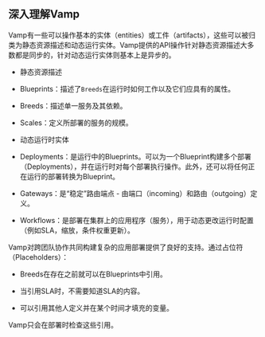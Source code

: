 ## 深入理解Vamp

Vamp有一些可以操作基本的实体（entities）或工件（artifacts），这些可以被归类为静态资源描述和动态运行实体。Vamp提供的API操作针对静态资源描述大多数都是同步的，针对动态运行实体则基本上是异步的。

- 静态资源描述

 - Blueprints：描述了`Breeds`在运行时如何工作以及它们应具有的属性。

 - Breeds：描述单一服务及其依赖。

 - Scales：定义所部署的服务的规模。

- 动态运行时实体

 - Deployments：是运行中的Blueprints。可以为一个Blueprint构建多个部署（Deployments），并在运行时对每个部署执行操作。此外，还可以将任何正在运行的部署转换为Blueprint。

 - Gateways：是“稳定”路由端点 - 由端口（incoming）和路由（outgoing）定义。

 - Workflows：是部署在集群上的应用程序（服务），用于动态更改运行时配置（例如SLA，缩放，条件权重更新）。

Vamp对跨团队协作共同构建复杂的应用部署提供了良好的支持。通过占位符（Placeholders）：

- Breeds在存在之前就可以在Blueprints中引用。

- 当引用SLA时，不需要知道SLA的内容。

- 可以引用其他人定义并在某个时间才填充的变量。

Vamp只会在部署时检查这些引用。